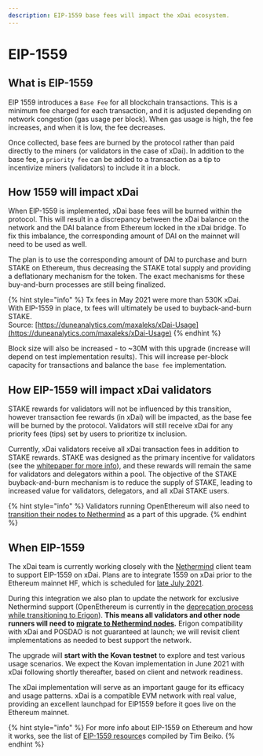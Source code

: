 ```yaml
---
description: EIP-1559 base fees will impact the xDai ecosystem.
---
```


# EIP-1559

## What is EIP-1559

EIP 1559 introduces a `Base Fee` for all blockchain transactions. This is a minimum fee charged for each transaction, and it is adjusted depending on network congestion \(gas usage per block\). When gas usage is high, the fee increases, and when it is low, the fee decreases. 

Once collected, base fees are burned by the protocol rather than paid directly to the miners \(or validators in the case of xDai\). In addition to the base fee, a `priority fee` can be added to a transaction as a tip to incentivize miners \(validators\) to include it in a block.

## How 1559 will impact xDai

When EIP-1559 is implemented, xDai base fees will be burned within the protocol. This will result in a discrepancy between the xDai balance on the network and the DAI balance from Ethereum locked in the xDai bridge. To fix this imbalance, the corresponding amount of DAI on the mainnet will need to be used as well.

The plan is to use the corresponding amount of DAI to purchase and burn STAKE on Ethereum, thus decreasing the STAKE total supply and providing a deflationary mechanism for the token. The exact mechanisms for these buy-and-burn processes are still being finalized.

{% hint style="info" %}
Tx fees in May 2021 were more than 530K xDai. With EIP-1559 in place, tx fees will ultimately be used to buyback-and-burn STAKE.  
Source: [https://duneanalytics.com/maxaleks/xDai-Usage](https://duneanalytics.com/maxaleks/xDai-Usage)
{% endhint %}

Block size will also be increased - to ~30M with this upgrade \(increase will depend on test implementation results\). This will increase per-block capacity for transactions and balance the `base fee` implementation.

## How EIP-1559 will impact xDai validators 

STAKE rewards for validators will not be influenced by this transition, however transaction fee rewards \(in xDai\) will be impacted, as the base fee will be burned by the protocol. Validators will still receive xDai for any priority fees \(tips\) set by users to prioritize tx inclusion. ‌

Currently, xDai validators receive all xDai transaction fees in addition to STAKE rewards. STAKE was designed as the primary incentive for validators \(see the [whitepaper for more info](https://docs.google.com/document/d/1ifaMGDFUZfAJyjXA-kTwuwhmTv1-xHwIajzEGjFt-7c/edit#)\), and these rewards will remain the same for validators and delegators within a pool. The objective of the STAKE buyback-and-burn mechanism is to reduce the supply of STAKE, leading to increased value for validators, delegators, and all xDai STAKE users.

{% hint style="info" %}
Validators running OpenEthereum will also need to [transition their nodes to Nethermind](../../for-validators/new-validator-process-flow/nethermind-node-setup.md) as a part of this upgrade.
{% endhint %}

## When EIP-1559

The xDai team is currently working closely with the [Nethermind](https://nethermind.io/) client team to support EIP-1559 on xDai. Plans are to integrate 1559 on xDai prior to the Ethereum mainnet HF, which is scheduled for [late July 2021](https://docs.google.com/spreadsheets/d/1Y3yyTqeqRO1O2UFVkNkHK_V5oRulZd6y-JJbSnKYrb4/edit#gid=0).  

During this integration we also plan to update the network for exclusive Nethermind support \(OpenEthereum is currently in the [deprecation process while transitioning to Erigon](https://medium.com/openethereum/gnosis-joins-erigon-formerly-turbo-geth-to-release-next-gen-ethereum-client-c6708dd06dd)\). **This means all validators and other node runners will need to** [**migrate to Nethermind nodes**](../../for-validators/new-validator-process-flow/nethermind-node-setup.md)**.** Erigon compatibility with xDai and POSDAO is not guaranteed at launch; we will revisit client implementations as needed to best support the network.

‌The upgrade will **start with the Kovan testnet** to explore and test various usage scenarios. We expect the Kovan implementation in June 2021 with xDai following shortly thereafter, based on client and network readiness. 

The xDai implementation will serve as an important gauge for its efficacy and usage patterns. xDai is a compatible EVM network with real value, providing an excellent launchpad for EIP1559 before it goes live on the Ethereum mainnet.

{% hint style="info" %}
For more info about EIP-1559 on Ethereum and how it works, see the list of [EIP-1559 resource](https://hackmd.io/@timbeiko/1559-resources)s compiled by Tim Beiko.
{% endhint %}

